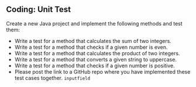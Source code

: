 ## Coding: Unit Test

Create a new Java project and implement the following methods and test them:

-   Write a test for a method that calculates the sum of two integers.
-   Write a test for a method that checks if a given number is even.
-   Write a test for a method that calculates the product of two integers.
-   Write a test for a method that converts a given string to uppercase.
-   Write a test for a method that checks if a given number is positive.
-   Please post the link to a GitHub repo where you have implemented these test cases together.  `inputfield`